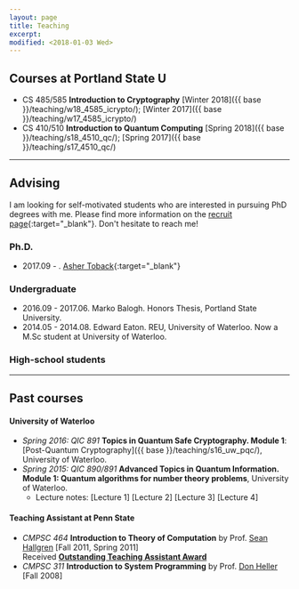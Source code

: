 ```yaml
---
layout: page
title: Teaching
excerpt: 
modified: <2018-01-03 Wed>
---
```


## Courses at Portland State U

* CS 485/585 **Introduction to Cryptography** [Winter 2018]({{ base }}/teaching/w18_4585_icrypto/); [Winter 2017]({{ base }}/teaching/w17_4585_icrypto/)
* CS 410/510 **Introduction to Quantum Computing** [Spring 2018]({{ base }}/teaching/s18_4510_qc/); [Spring 2017]({{ base }}/teaching/s17_4510_qc/)

- - -

## Advising
I am looking for self-motivated students who are interested in
    pursuing PhD degrees with me. Please find more information on
    the [recruit page]({{base}}/recruit/){:target="_blank"}. Don't hesitate to reach me! 
	
### Ph.D. 
*  2017.09 - . [Asher Toback](){:target="_blank"}

### Undergraduate 

* 2016.09 - 2017.06. Marko Balogh. Honors Thesis, Portland State University.
* 2014.05 - 2014.08. Edward Eaton. REU, University of Waterloo. Now a
M.Sc student at University of Waterloo.

### High-school students

- - -

## Past courses

#### University of Waterloo 
*   _Spring 2016: QIC 891_ **Topics in Quantum Safe Cryptography. Module 1**: [Post-Quantum Cryptography]({{ base }}/teaching/s16_uw_pqc/), University of Waterloo.
*   _Spring 2015: QIC 890/891_ **Advanced Topics in Quantum Information. Module 1: Quantum algorithms for number theory problems**, University of Waterloo.
    *   Lecture notes: [<a target="_blank">Lecture 1</a>] [<a target="_blank">Lecture 2</a>] [<a target="_blank">Lecture 3</a>] [<a target="_blank">Lecture 4</a>]

#### Teaching Assistant at Penn State 
*   _CMPSC 464_ **Introduction to Theory of Computation** by Prof. [Sean Hallgren](http://www.cse.psu.edu/~hallgren) [Fall 2011, Spring 2011]  
        Received [**Outstanding Teaching Assistant Award**]({{base}}/files/docs/2012_ta_award.pdf?attredirects=0)
*   _CMPSC 311_ **Introduction to System Programming** by Prof. [Don Heller](http://www.cse.psu.edu/~dheller/cmpsc311/) [Fall 2008]
